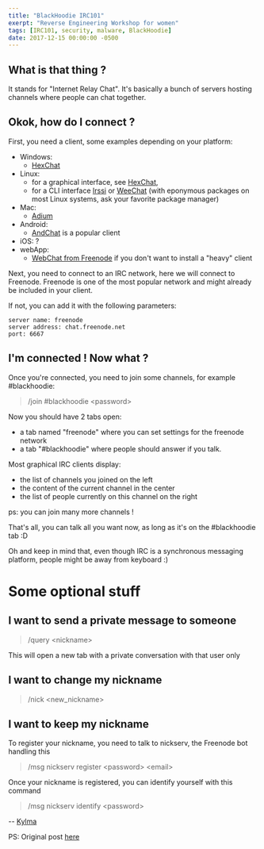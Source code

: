 ```yaml
---
title: "BlackHoodie IRC101"
exerpt: "Reverse Engineering Workshop for women"
tags: [IRC101, security, malware, BlackHoodie]
date: 2017-12-15 00:00:00 -0500
---
```


What is that thing ?
---------------------------
It stands for "Internet Relay Chat". It's basically a bunch of servers hosting channels where people can chat together.

Okok, how do I connect ?
-----------------------------------
First, you need a client, some examples depending on your platform:
* Windows:
  - [HexChat](https://hexchat.github.io/)
* Linux:
  - for a graphical interface, see [HexChat](https://hexchat.github.io/),
  - for a CLI interface [Irssi](https://irssi.org/) or [WeeChat](https://weechat.org/) (with eponymous packages on most Linux systems, ask your favorite package manager)
* Mac:
  - [Adium](https://www.adium.im/)
* Android:
  - [AndChat](https://play.google.com/store/apps/details?id=net.andchat.donate) is a popular client
* iOS: ?
* webApp:
  - [WebChat from Freenode](https://webchat.freenode.net/) if you don't want to install a "heavy" client

Next, you need to connect to an IRC network, here we will connect to Freenode. Freenode is one of the most popular network and might already be included in your client.

If not, you can add it with the following parameters:

```
server name: freenode
server address: chat.freenode.net
port: 6667
```


I'm connected ! Now what ?
---------------------------------------
Once you're connected, you need to join some channels, for example #blackhoodie:

> /join #blackhoodie \<password\>

Now you should have 2 tabs open:
* a tab named "freenode" where you can set settings for the freenode network
* a tab "#blackhoodie" where people should answer if you talk.

Most graphical IRC clients display:
* the list of channels you joined on the left
* the content of the current channel in the center
* the list of people currently on this channel on the right

ps: you can join many more channels !

That's all, you can talk all you want now, as long as it's on the #blackhoodie tab :D

Oh and keep in mind that, even though IRC is a synchronous messaging platform, people might be away from keyboard :)

Some optional stuff
============

I want to send a private message to someone
----------------------------------------------------------------
>/query \<nickname\>

This will open a new tab with a private conversation with that user only

I want to change my nickname
-------------------------------------------
>/nick \<new_nickname\>

I want to keep my nickname
---------------------------------------
To register your nickname, you need to talk to nickserv, the Freenode bot handling this
>/msg nickserv register \<password\> \<email\>

Once your nickname is registered, you can identify yourself with this command
>/msg nickserv identify \<password\>

-- [Kylma](https://twitter.com/_kylma)

PS: Original post [here](http://kylma.fr/irc101.html)
